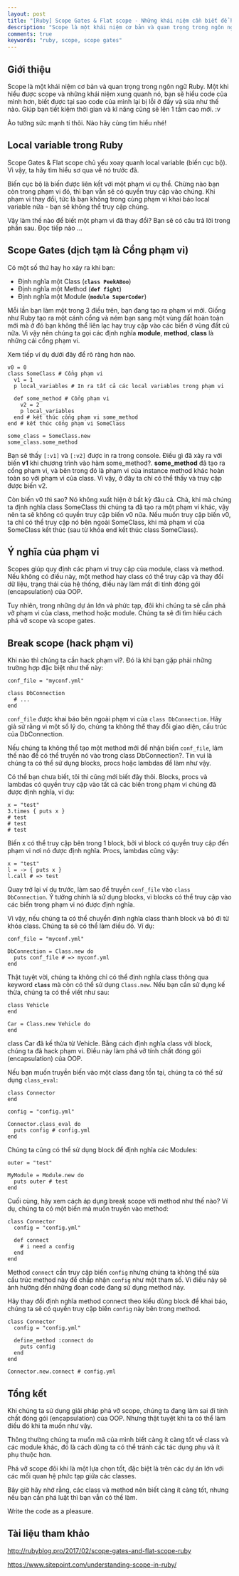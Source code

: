 ```yaml
---
layout: post
title: "[Ruby] Scope Gates & Flat scope - Những khái niệm cần biết để hiểu về Scope"
description: "Scope là một khái niệm cơ bản và quan trọng trong ngôn ngữ Ruby. Một khi hiểu được scope và những khái niệm xung quanh nó, bạn sẽ hiểu code của mình hơn, biết được tại sao code của mình lại bị lỗi ở đấy và sửa như thế nào. Giúp bạn tiết kiệm thời gian và kĩ năng cũng sẽ lên 1 tầm cao..."
comments: true
keywords: "ruby, scope, scope gates"
---
```


## Giới thiệu
Scope là một khái niệm cơ bản và quan trọng trong ngôn ngữ Ruby. Một khi hiểu được scope và những khái niệm xung quanh nó, bạn sẽ hiểu code của mình hơn, biết được tại sao code của mình lại bị lỗi ở đấy và sửa như thế nào. Giúp bạn tiết kiệm thời gian và kĩ năng cũng sẽ lên 1 tầm cao mới. :v 

Ảo tưởng sức mạnh tí thôi. Nào hãy cùng tìm hiểu nhé!

## Local variable trong Ruby
Scope Gates & Flat scope chủ yếu xoay quanh local variable (biến cục bộ). Vì vậy, ta hãy tìm hiểu sơ qua về nó trước đã. 

 Biến cục bộ là biến được liên kết với một phạm vi cụ thể. Chừng nào bạn còn trong phạm vi đó, thì bạn vẫn sẽ có quyền truy cập vào chúng. Khi phạm vi thay đổi, tức là bạn không trong cùng phạm vi khai báo local variable nữa - bạn sẽ không thể truy cập chúng. 
 
 Vậy làm thế nào để biết một phạm vi đã thay đổi? Bạn sẽ có câu trả lời trong phần sau. Đọc tiếp nào ...
 
 ## Scope Gates (dịch tạm là Cổng phạm vi)
 Có một số thứ hay ho xảy ra khi bạn:
 
 * Định nghĩa một Class (**`class PeekABoo`**)
 * Định nghĩa một Method (**`def fight`**)
 * Định nghĩa một Module (**`module SuperCoder`**)

Mỗi lần bạn làm một trong 3 điều trên, bạn đang tạo ra phạm vi mới. Giống như Ruby tạo ra một cánh cổng và ném bạn sang một vùng đất hoàn toàn mới mà ở đó bạn không thể liên lạc hay truy cập vào các biến ở vùng đất cũ nữa. Vì vậy nên chúng ta gọi các định nghĩa **module**, **method**, **class** là những cái cổng phạm vi. 

Xem tiếp ví dụ dưới đây để rõ ràng hơn nào. 

```
v0 = 0
class SomeClass # Cổng phạm vi
  v1 = 1
  p local_variables # In ra tất cả các local variables trong phạm vi 

  def some_method # Cổng phạm vi
    v2 = 2
    p local_variables
  end # kết thúc cổng phạm vi some_method
end # kết thúc cổng phạm vi SomeClass

some_class = SomeClass.new
some_class.some_method
```

Bạn sẽ thấy `[:v1]` và `[:v2]` được in ra trong console. Điều gì đã xảy ra với biến **v1** khi chương trình vào hàm some_method?. **some_method** đã tạo ra cổng phạm vi, và bên trong đó là phạm vi của instance method khác hoàn toàn so với phạm vi của class.  Vì vậy, ở đây ta chỉ có thể thấy và truy cập được biến v2. 

Còn biến v0 thì sao? Nó không xuất hiện ở bất kỳ đâu cả. Chà, khi mà chúng ta định nghĩa class SomeClass thì chúng ta đã tạo ra một phạm vi khác, vậy nên ta sẽ không có quyền truy cập biến v0 nữa. Nếu muốn truy cập biến v0, ta chỉ có thể truy cập nó bên ngoài SomeClass, khi mà phạm vi của SomeClass kết thúc (sau từ khóa end kết thúc class SomeClass).  

## Ý nghĩa của phạm vi

Scopes giúp quy định các phạm vi truy cập của module, class và method. Nếu không có điều này, một method hay class có thể truy cập và thay đổi dữ liệu, trạng thái của hệ thống, điều này làm mất đi tính đóng gói (encapsulation) của OOP. 

Tuy nhiên, trong những dự án lớn và phức tạp, đôi khi chúng ta sẽ cần phá vỡ phạm vi của class, method hoặc module. Chúng ta sẽ đi tìm hiểu cách phá vỡ scope và scope gates. 

## Break scope (hack phạm vi)
Khi nào thì chúng ta cần hack phạm vi?. Đó là khi bạn gặp phải những trường hợp đặc biệt như thế này:

```
conf_file = "myconf.yml"

class DbConnection
  # ...
end
```

`conf_file` được khai báo bên ngoài phạm vi của `class DbConnection`. Hãy giả sử rằng vì một số lý do, chúng ta không thể thay đổi giao diện, cấu trúc của DbConnection. 

Nếu chúng ta không thể tạo một method mới để nhận biến `conf_file`, làm thế nào để có thể truyền nó vào trong class DbConnection?. Tin vui là chúng ta có thể sử dụng blocks, procs hoặc lambdas để làm như vậy.    

Có thể bạn chưa biết, tôi thì cũng mới biết đây thôi. Blocks, procs và lambdas có quyền truy cập vào tất cả các biến trong phạm vi chúng đã được định nghĩa, ví dụ: 

```
x = "test"
3.times { puts x }
# test
# test
# test
```

Biến x có thể truy cập bên trong 1 block, bởi vì block có quyền truy cập đến phạm vi nơi nó được định nghĩa. Procs, lambdas cũng vậy:

```
x = "test"
l = -> { puts x }
l.call # => test
```

Quay trở lại ví dụ trước, làm sao để truyền `conf_file` vào `class DbConnection`. Ý tưởng chính là sử dụng blocks, vì blocks có thể truy cập vào các biến trong phạm vi nó được định nghĩa. 

Vì vậy, nếu chúng ta có thể chuyển định nghĩa class thành block và bỏ đi từ khóa class. Chúng ta sẽ có thể làm điều đó. Ví dụ:  

```
conf_file = "myconf.yml"

DbConnection = Class.new do
  puts conf_file # => myconf.yml
end
```

Thật tuyệt vời, chúng ta không chỉ có thể định nghĩa class thông qua keyword **`class`** mà còn có thể sử dụng `Class.new`. Nếu bạn cần sử dụng kế thừa, chúng ta có thể viết như sau:

```
class Vehicle
end

Car = Class.new Vehicle do
end
```

class Car đã kế thừa từ Vehicle. Bằng cách định nghĩa class với block, chúng ta đã hack phạm vi. Điều này làm phá vỡ tính chất đóng gói (encapsulation) của OOP.  

Nếu bạn muốn truyền biến vào một class đang tồn tại, chúng ta có thể sử dụng `class_eval`:

```
class Connector
end

config = "config.yml"

Connector.class_eval do
  puts config # config.yml
end
```

Chúng ta cũng có thể sử dụng block để định nghĩa các Modules:

```
outer = "test"

MyModule = Module.new do
  puts outer # test
end
```

Cuối cùng, hãy xem cách áp dụng break scope với method như thế nào?  Ví dụ, chúng ta có một biến mà muốn truyền vào method: 

```
class Connector
  config = "config.yml"

  def connect
    # i need a config
  end
end
```

Method `connect` cần truy cập biến `config` nhưng chúng ta không thể sửa cấu trúc method này để chấp nhận `config` như một tham số. Vì điều này sẽ ảnh hưởng đến những đoạn code đang sử dụng method này. 

Hãy thay đổi định nghĩa method connect theo kiểu dùng block để khai báo, chúng ta sẽ có quyền truy cập biến `config` này bên trong method. 

```
class Connector
  config = "config.yml"

  define_method :connect do
    puts config
  end
end

Connector.new.connect # config.yml
```

## Tổng kết

Khi chúng ta sử dụng giải pháp phá vỡ scope, chúng ta đang làm sai đi tính chất đóng gói (encapsulation) của OOP. Nhưng thật tuyệt khi ta có thể làm điều đó khi ta muốn như vậy. 

Thông thường chúng ta muốn mã của mình biết càng ít càng tốt về class và các module khác, đó là cách dùng ta có thể tránh các tác dụng phụ và ít phụ thuộc hơn. 

Phá vỡ scope đôi khi là một lựa chọn tốt, đặc biệt là trên các dự án lớn với các mối quan hệ phức tạp giữa các classes. 

Bây giờ hãy nhớ rằng, các class và method nên biết càng ít càng tốt, nhưng nếu bạn cần phá luật thì bạn vẫn có thể làm. 

Write the code as a pleasure.      

## Tài liệu tham khảo

<http://rubyblog.pro/2017/02/scope-gates-and-flat-scope-ruby>

<https://www.sitepoint.com/understanding-scope-in-ruby/>


